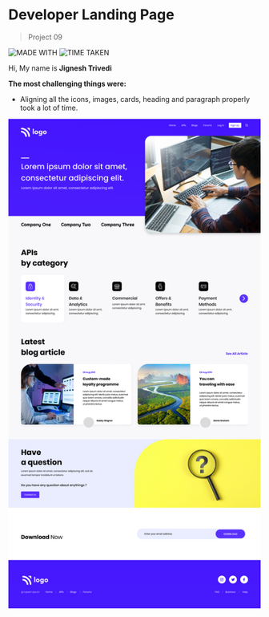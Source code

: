 # Developer Landing Page

> Project 09

![MADE WITH](https://img.shields.io/badge/MADE%20WITH-HTML%20%26%20CSS-blue)
![TIME TAKEN](https://img.shields.io/badge/TIME%20TAKEN-09H%3A00M%3A00S-orange)

Hi, My name is **Jignesh Trivedi**

**The most challenging things were:**
- Aligning all the icons, images, cards, heading and paragraph properly took a lot of time.

![Developer Landing Page](9.png)